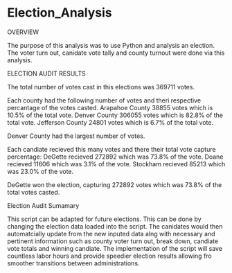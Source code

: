 # Election_Analysis

OVERVIEW

  The purpose of this analysis was to use Python and analysis an election. The voter turn out, canidate vote tally and county turnout were done via this analysis.
  
ELECTION AUDIT RESULTS

  The total number of votes cast in this elections was 369711 votes.
  
  Each county had the following number of votes and theri respective percantage of the votes casted.
    Arapahoe County 38855 votes which is 10.5% of the total vote.
    Denver County 306055 votes which is 82.8% of the total vote.
    Jefferson County 24801 votes which is 6.7% of the total vote.
    
  Denver County had the largest number of votes.
  
  Each candiate recieved this many votes and there their total vote capture percentage:
    DeGette recieved 272892 which was 73.8% of the vote.
    Doane recieved 11606 which was 3.1% of the vote.
    Stockham recieved 85213 which was 23.0% of the vote.
  
  DeGette won the election, capturing 272892 votes which was 73.8% of the total votes casted.
  
Election Audit Sumamary

  This script can be adapted for future elections. This can be done by changing the election data loaded into the script. The canidates would then automatcially update from the new inputed data alng with necessary and pertinent information such as county voter turn out, break down, candiate vote totals and winning candiate. The implementation of the script will save countless labor hours and provide speedier election results allowing fro smoother transitions between administrations. 
